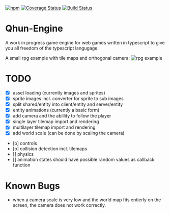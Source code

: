 [![npm](https://img.shields.io/npm/l/express.svg)]()
[![Coverage Status](https://coveralls.io/repos/github/wartoshika/qhun-engine/badge.svg?branch=refactor1)](https://coveralls.io/github/wartoshika/qhun-engine?branch=refactor1)
[![Build Status](https://travis-ci.org/wartoshika/qhun-engine.svg?branch=refactor1)](https://travis-ci.org/wartoshika/qhun-engine)

Qhun-Engine
===========

A work in progress game engine for web games written in typescript to give you all freedom of the typescript langugage.

A small rpg example with tile maps and orthogonal camera:
![rpg example](http://i.imgur.com/kIVlvxs.gif)


TODO
===========
- [x] asset loading (currently images and sprites)
- [x] sprite images incl. converter for sprite to sub images
- [x] split shared/entity into client/entity and server/entity
- [x] entity animations (currently a basic form)
- [x] add camera and the abillity to follow the player
- [x] single layer tilemap import and rendering
- [x] multilayer tilemap import and rendering
- [x] add world scale (can be done by scaling the camera)
- [o] controls
- [o] collision detection incl. tilemaps
- [] physics
- [] animation states should have possible random values as callback function


Known Bugs
===========
- when a camera scale is very low and the world map fits entierly on the screen, the camera does not work correctly.
